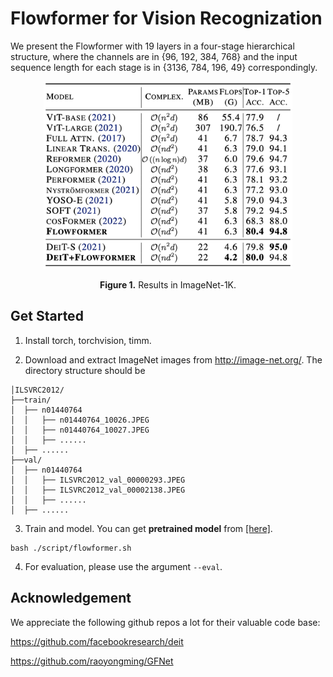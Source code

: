 # Flowformer for Vision Recognization

We present the Flowformer with 19 layers in a four-stage hierarchical structure, where the channels are in {96, 192, 384, 768} and the input sequence length for each stage is in {3136, 784, 196, 49} correspondingly.

<p align="center">
<img src="..\pic\CV_results.png" height = "300" alt="" align=center />
<br><br>
<b>Figure 1.</b> Results in ImageNet-1K.
</p>

## Get Started

1. Install torch, torchvision, timm.

2. Download and extract ImageNet images from http://image-net.org/. The directory structure should be

```
│ILSVRC2012/
├──train/
│  ├── n01440764
│  │   ├── n01440764_10026.JPEG
│  │   ├── n01440764_10027.JPEG
│  │   ├── ......
│  ├── ......
├──val/
│  ├── n01440764
│  │   ├── ILSVRC2012_val_00000293.JPEG
│  │   ├── ILSVRC2012_val_00002138.JPEG
│  │   ├── ......
│  ├── ......
```

3. Train and model. You can get **pretrained model** from [[here]](todo).

```shell
bash ./script/flowformer.sh
```

4. For evaluation, please use the argument `--eval`.

## Acknowledgement

We appreciate the following github repos a lot for their valuable code base:

https://github.com/facebookresearch/deit

https://github.com/raoyongming/GFNet

